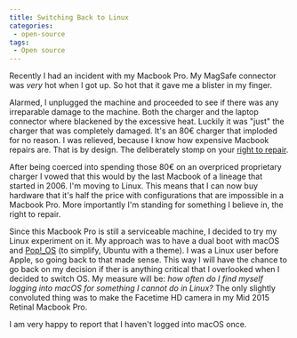 ```yaml
---
title: Switching Back to Linux
categories:
 - open-source
tags:
 - Open source
---
```

Recently I had an incident with my Macbook Pro. My MagSafe connector was *very* hot when I got up. So hot that it gave me a blister in my finger.
<!-- more -->

Alarmed, I unplugged the machine and proceeded to see if there was any irreparable damage to the machine. Both the charger and the laptop connector where blackened by the excessive heat. Luckily it was "just" the charger that was completely damaged. It's an 80€ charger that imploded for no reason. I was relieved, because I know how expensive Macbook repairs are. That is by design. The deliberately stomp on your [right to repair](https://repair.org/stand-up).

After being coerced into spending those 80€ on an overpriced proprietary charger I vowed that this would by the last Macbook of a lineage that started in 2006. I'm moving to Linux. This means that I can now buy hardware that it's half the price with configurations that are impossible in a Macbook Pro. More importantly I'm standing for something I believe in, the right to repair.

Since this Macbook Pro is still a serviceable machine, I decided to try my Linux experiment on it. My approach was to have a dual boot with macOS and [Pop\!\_OS](https://system76.com/pop) (to simplify, Ubuntu with a theme). I was a Linux user before Apple, so going back to that made sense. This way I will have the chance to go back on my decision if ther is anything critical that I overlooked when I decided to switch OS. My measure will be: _how often do I find myself logging into macOS for something I cannot do in Linux?_ The only slightly convoluted thing was to make the Facetime HD camera in my Mid 2015 Retinal Macbook Pro.

I am very happy to report that I haven't logged into macOS once.
